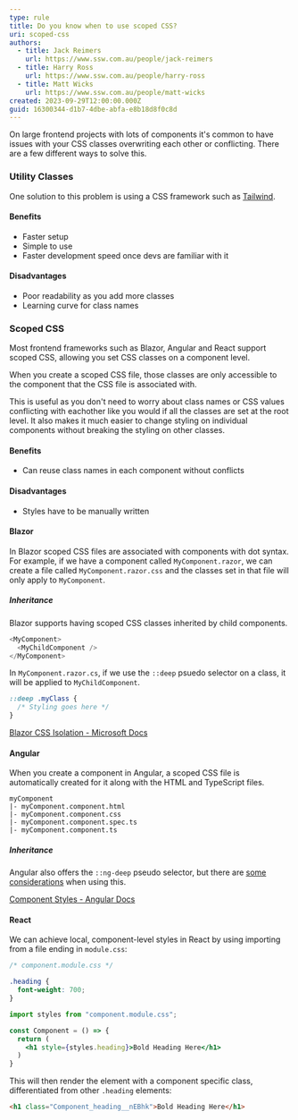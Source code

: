 ```yaml
---
type: rule
title: Do you know when to use scoped CSS?
uri: scoped-css
authors:
  - title: Jack Reimers
    url: https://www.ssw.com.au/people/jack-reimers
  - title: Harry Ross
    url: https://www.ssw.com.au/people/harry-ross
  - title: Matt Wicks
    url: https://www.ssw.com.au/people/matt-wicks
created: 2023-09-29T12:00:00.000Z
guid: 16300344-d1b7-4dbe-abfa-e8b18d8f0c8d
---
```


On large frontend projects with lots of components it's common to have issues with your CSS classes overwriting each other or conflicting. 
There are a few different ways to solve this.

<!--endintro-->

### Utility Classes

One solution to this problem is using a CSS framework such as [Tailwind](https://tailwindcss.com).

#### Benefits
* Faster setup
* Simple to use
* Faster development speed once devs are familiar with it

#### Disadvantages
* Poor readability as you add more classes
* Learning curve for class names

### Scoped CSS

Most frontend frameworks such as Blazor, Angular and React support scoped CSS, allowing you set CSS classes on a component level.

When you create a scoped CSS file, those classes are only accessible to the component that the CSS file is associated with.  

This is useful as you don't need to worry about class names or CSS values conflicting with eachother like you would if all the classes are set at the root level.
It also makes it much easier to change styling on individual components without breaking the styling on other classes.

#### Benefits
* Can reuse class names in each component without conflicts

#### Disadvantages
* Styles have to be manually written

#### Blazor

In Blazor scoped CSS files are associated with components with dot syntax.  
For example, if we have a component called `MyComponent.razor`, we can create a file called `MyComponent.razor.css` and the classes set in that file will only apply to `MyComponent`.

##### Inheritance

Blazor supports having scoped CSS classes inherited by child components.

```cs
<MyComponent>
  <MyChildComponent />
</MyComponent>
```

In `MyComponent.razor.cs`, if we use the `::deep` psuedo selector on a class, it will be applied to `MyChildComponent`.

```css
::deep .myClass {
  /* Styling goes here */
}
```

[Blazor CSS Isolation - Microsoft Docs](https://learn.microsoft.com/en-us/aspnet/core/blazor/components/css-isolation?view=aspnetcore-7.0)

#### Angular

When you create a component in Angular, a scoped CSS file is automatically created for it along with the HTML and TypeScript files.

```
myComponent
|- myComponent.component.html
|- myComponent.component.css
|- myComponent.component.spec.ts
|- myComponent.component.ts
```

##### Inheritance

Angular also offers the `::ng-deep` pseudo selector, but there are [some considerations](https://angular.io/guide/component-styles) when using this.

[Component Styles - Angular Docs](https://angular.io/guide/component-styles)

#### React

We can achieve local, component-level styles in React by using importing from a file ending in `module.css`: 

```css
/* component.module.css */

.heading {
  font-weight: 700;
}
```

```jsx
import styles from "component.module.css";

const Component = () => {
  return (
    <h1 style={styles.heading}>Bold Heading Here</h1>
  )
}
```

This will then render the element with a component specific class, differentiated from other `.heading` elements:

```html
<h1 class="Component_heading__nEBhk">Bold Heading Here</h1>
```
